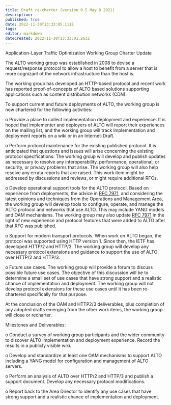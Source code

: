 ```yaml
---
title: Draft re-charter (version 0.5 May 8 2021)
description: 
published: true
date: 2022-11-30T13:33:05.111Z
tags: 
editor: markdown
dateCreated: 2022-11-30T13:33:01.263Z
---
```


Application-Layer Traffic Optimization Working Group Charter Update

The ALTO working group was established in 2008 to devise a request/response protocol to allow a host to benefit from a server that is more cognizant of the network infrastructure than the host is.

The working group has developed an HTTP-based protocol and recent work has reported proof-of-concepts of ALTO based solutions supporting applications such as content distribution networks (CDN).

To support current and future deployments of ALTO, the working group is now chartered for the following activities:

o Provide a place to collect implementation deployment and experience. It is hoped that implementer and deployers of ALTO will report their experiences on the mailing list, and the working group will track implementation and deployment reports on a wiki or in an Internet-Draft.

o Perform protocol maintenance for the existing published protocol. It is anticipated that questions and issues will arise concerning the existing protocol specifications: The working group will develop and publish updates as necessary to resolve any interoperability, performance, operational, or security, or privacy problems that arise. The working group will also help resolve any errata reports that are raised. This work item might be addressed by discussions and reviews, or might require additional RFCs.

o Develop operational support tools for the ALTO protocol. Based on experience from deployments, the advice in [RFC 7971](http://tools.ietf.org/html/rfc7971), and considering the latest opinions and techniques from the Operations and Management Area, the working group will develop tools to configure, operate, and manage the ALTO protocol and networks that use ALTO. This may include YANG models and OAM mechanisms. The working group may also update [RFC 7971](http://tools.ietf.org/html/rfc7971) in the light of new experience and protocol features that were added to ALTO after that RFC was published.

o Support for modern transport protocols. When work on ALTO began, the protocol was supported using HTTP version 1. Since then, the IETF has developed HTTP/2 and HTTP/3. The working group will develop any necessary protocol extensions and guidance to support the use of ALTO over HTTP/2 and HTTP/3.

o Future use cases. The working group will provide a forum to discuss possible future use cases. The objective of this discussion will be to determine a small set of use cases that have strong support and a realistic chance of implementation and deployment. The working group will not develop protocol extensions for these use cases until it has been re-chartered specifically for that purpose.

At the conclusion of the OAM and HTTP2/3 deliverables, plus completion of any adopted drafts emerging from the other work items, the working group will close or recharter.

Milestones and Deliverables:

o Conduct a survey of working group participants and the wider community to discover ALTO implementation and deployment experience. Record the results in a publicly visible wiki.

o Develop and standardize at least one OAM mechanisms to support ALTO including a YANG model for configuration and management of ALTO servers.

o Perform an analysis of ALTO over HTTP/2 and HTTP/3 and publish a support document. Develop any necessary protocol modifications.

o Report back to the Area Director to identify any use cases that have strong support and a realistic chance of implementation and deployment.
